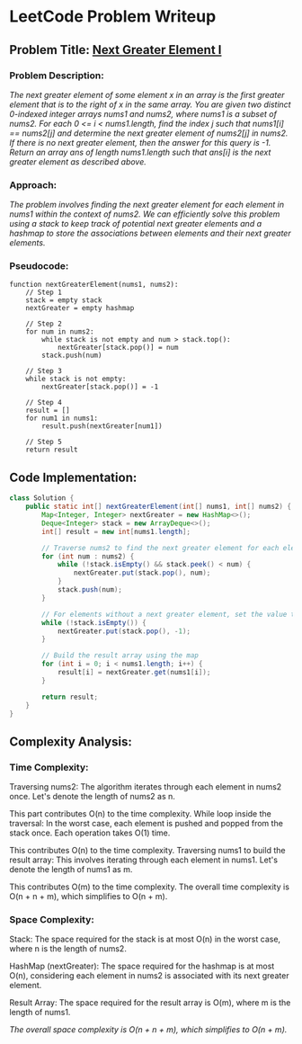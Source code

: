 # LeetCode Problem Writeup

## Problem Title: [Next Greater Element I](https://leetcode.com/problems/next-greater-element-i/description/)

### Problem Description:

*The next greater element of some element x in an array is the first greater element that is to the right of x in the same array.
You are given two distinct 0-indexed integer arrays nums1 and nums2, where nums1 is a subset of nums2.
For each 0 <= i < nums1.length, find the index j such that nums1[i] == nums2[j] and determine the next greater element of nums2[j] in nums2. If there is no next greater element, then the answer for this query is -1.
Return an array ans of length nums1.length such that ans[i] is the next greater element as described above.*

### Approach:

*The problem involves finding the next greater element for each element in nums1 within the context of nums2. We can efficiently solve this problem using a stack to keep track of potential next greater elements and a hashmap to store the associations between elements and their next greater elements.*

### Pseudocode:

```Python3
function nextGreaterElement(nums1, nums2):
    // Step 1
    stack = empty stack
    nextGreater = empty hashmap
    
    // Step 2
    for num in nums2:
        while stack is not empty and num > stack.top():
            nextGreater[stack.pop()] = num
        stack.push(num)
    
    // Step 3
    while stack is not empty:
        nextGreater[stack.pop()] = -1
    
    // Step 4
    result = []
    for num1 in nums1:
        result.push(nextGreater[num1])
    
    // Step 5
    return result
```

## Code Implementation:

```Java
class Solution {
    public static int[] nextGreaterElement(int[] nums1, int[] nums2) {
        Map<Integer, Integer> nextGreater = new HashMap<>();
        Deque<Integer> stack = new ArrayDeque<>();
        int[] result = new int[nums1.length];

        // Traverse nums2 to find the next greater element for each element
        for (int num : nums2) {
            while (!stack.isEmpty() && stack.peek() < num) {
                nextGreater.put(stack.pop(), num);
            }
            stack.push(num);
        }

        // For elements without a next greater element, set the value to -1
        while (!stack.isEmpty()) {
            nextGreater.put(stack.pop(), -1);
        }

        // Build the result array using the map
        for (int i = 0; i < nums1.length; i++) {
            result[i] = nextGreater.get(nums1[i]);
        }

        return result;
    }
}
```

## Complexity Analysis:
### Time Complexity:
Traversing nums2: The algorithm iterates through each element in nums2 once. Let's denote the length of nums2 as n.

This part contributes O(n) to the time complexity.
While loop inside the traversal: In the worst case, each element is pushed and popped from the stack once. Each operation takes O(1) time.

This contributes O(n) to the time complexity.
Traversing nums1 to build the result array: This involves iterating through each element in nums1. Let's denote the length of nums1 as m.

This contributes O(m) to the time complexity.
The overall time complexity is O(n + n + m), which simplifies to O(n + m).

### Space Complexity:
Stack: The space required for the stack is at most O(n) in the worst case, where n is the length of nums2.

HashMap (nextGreater): The space required for the hashmap is at most O(n), considering each element in nums2 is associated with its next greater element.

Result Array: The space required for the result array is O(m), where m is the length of nums1.

*The overall space complexity is O(n + n + m), which simplifies to O(n + m).*

